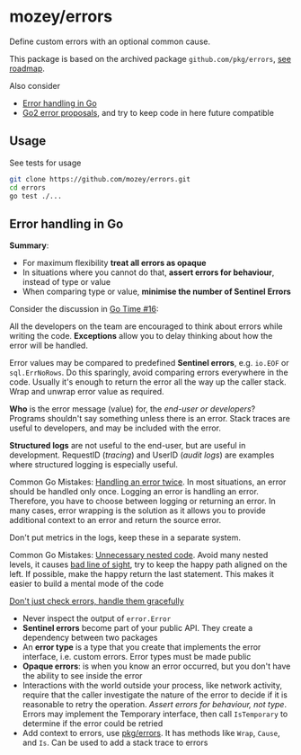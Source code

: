 # mozey/errors

Define custom errors with an optional common cause.

This package is based on the archived package `github.com/pkg/errors`, [see roadmap](https://github.com/pkg/errors?tab=readme-ov-file#roadmap). 

Also consider 
- [Error handling in Go](https://github.com/mozey/solid?tab=readme-ov-file#error-handling-in-go)
- [Go2 error proposals](https://go.googlesource.com/proposal/+/master/design/go2draft.md), and try to keep code in here future compatible


## Usage

See tests for usage

```bash
git clone https://github.com/mozey/errors.git
cd errors
go test ./...
```


## Error handling in Go

**Summary**: 
- For maximum flexibility **treat all errors as opaque**
- In situations where you cannot do that, **assert errors for behaviour**, instead of type or value
- When comparing type or value, **minimise the number of Sentinel Errors**

Consider the discussion in [Go Time #16](https://changelog.com/gotime/16):

All the developers on the team are encouraged to think about errors while writing the code. **Exceptions** allow you to delay thinking about how the error will be handled.

Error values may be compared to predefined **Sentinel errors**, e.g. `io.EOF` or `sql.ErrNoRows`. Do this sparingly, avoid comparing errors everywhere in the code. Usually it's enough to return the error all the way up the caller stack. Wrap and unwrap error value as required.

**Who** is the error message (value) for, the *end-user or developers*? Programs shouldn't say something unless there is an error. Stack traces are useful to developers, and may be included with the error.

**Structured logs** are not useful to the end-user, but are useful in development. RequestID (*tracing*) and UserID (*audit logs*) are examples where structured logging is especially useful.

Common Go Mistakes: [Handling an error twice](https://100go.co/#handling-an-error-twice-52). In most situations, an error should be handled only once. Logging an error is handling an error. Therefore, you have to choose between logging or returning an error. In many cases, error wrapping is the solution as it allows you to provide additional context to an error and return the source error.

Don't put metrics in the logs, keep these in a separate system.

Common Go Mistakes: [Unnecessary nested code](https://100go.co/#unnecessary-nested-code-2). Avoid many nested levels, it causes [bad line of sight](https://www.youtube.com/watch?v=yeetIgNeIkc&t=330s), try to keep the happy path aligned on the left. If possible, make the happy return the last statement. This makes it easier to build a mental mode of the code

[Don't just check errors, handle them gracefully](https://dave.cheney.net/2016/04/27/dont-just-check-errors-handle-them-gracefully)
- Never inspect the output of `error.Error`
- **Sentinel errors** become part of your public API. They create a dependency between two packages
- An **error type** is a type that you create that implements the error interface, i.e. custom errors. Error types must be made public
- **Opaque errors**: is when you know an error occurred, but you don't have the ability to see inside the error
- Interactions with the world outside your process, like network activity, require that the caller investigate the nature of the error to decide if it is reasonable to retry the operation. *Assert errors for behaviour, not type*. Errors may implement the Temporary interface, then call `IsTemporary` to determine if the error could be retried
- Add context to errors, use [pkg/errors](github.com/pkg/errors). It has methods like `Wrap`, `Cause`, and `Is`. Can be used to add a stack trace to errors
